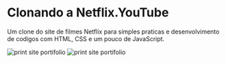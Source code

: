 # Clonando a Netflix.YouTube
 Um clone do site de filmes Netflix para simples praticas e desenvolvimento de codigos com HTML, CSS e um pouco de JavaScript.

![print site portifolio](https://user-images.githubusercontent.com/98274732/169903167-6459eb96-1485-4564-84c2-d3dffe6a524a.png)
![print site portifolio](https://user-images.githubusercontent.com/98274732/169903371-af140790-dadf-4e41-a5e5-1fad5a6bffb0.png)
